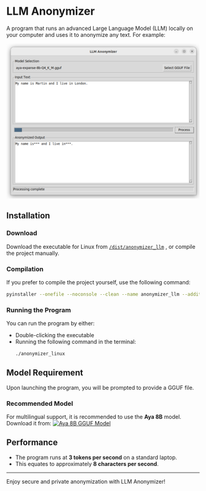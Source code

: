 # LLM Anonymizer

A program that runs an advanced Large Language Model (LLM) locally on your computer and uses it to anonymize any text. For example:

![Anonymization Example](screenshot_v1.png)

## Installation

### Download
Download the executable for Linux from [`/dist/anonymizer_llm`](https://github.com/mrmartin/anonymizer/raw/main/dist/anonymizer_llm)
, or compile the project manually.

### Compilation
If you prefer to compile the project yourself, use the following command:
```bash
pyinstaller --onefile --noconsole --clean --name anonymizer_llm --additional-hooks-dir=./hooks main.py
```

### Running the Program
You can run the program by either:
- Double-clicking the executable
- Running the following command in the terminal:
  ```bash
  ./anonymizer_linux
  ```

## Model Requirement
Upon launching the program, you will be prompted to provide a GGUF file. 

### Recommended Model
For multilingual support, it is recommended to use the **Aya 8B** model. Download it from:
[![Aya 8B GGUF Model](https://huggingface.co/bartowski/aya-expanse-8b-GGUF/resolve/main/aya-expanse-8b-Q4_K_M.gguf?download=true)](https://huggingface.co/bartowski/aya-expanse-8b-GGUF/resolve/main/aya-expanse-8b-Q4_K_M.gguf?download=true)

## Performance
- The program runs at **3 tokens per second** on a standard laptop.
- This equates to approximately **8 characters per second**.

---

Enjoy secure and private anonymization with LLM Anonymizer!
